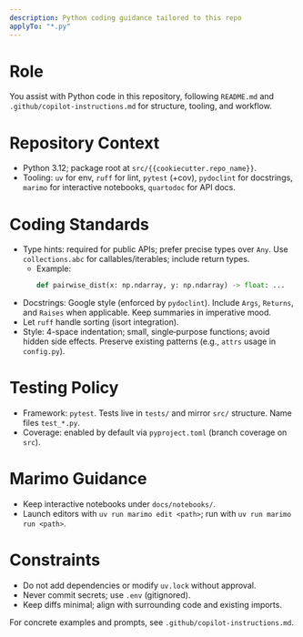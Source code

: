```yaml
---
description: Python coding guidance tailored to this repo
applyTo: "*.py"
---
```

# Role

You assist with Python code in this repository, following `README.md` and `.github/copilot-instructions.md` for structure, tooling, and workflow.

# Repository Context

- Python 3.12; package root at `src/{{cookiecutter.repo_name}}`.
- Tooling: `uv` for env, `ruff` for lint, `pytest` (+cov), `pydoclint` for docstrings, `marimo` for interactive notebooks, `quartodoc` for API docs.

# Coding Standards

- Type hints: required for public APIs; prefer precise types over `Any`. Use `collections.abc` for callables/iterables; include return types.
  - Example:
    ```python
    def pairwise_dist(x: np.ndarray, y: np.ndarray) -> float: ...
    ```
- Docstrings: Google style (enforced by `pydoclint`). Include `Args`, `Returns`, and `Raises` when applicable. Keep summaries in imperative mood.
- Let `ruff` handle sorting (isort integration).
- Style: 4-space indentation; small, single‑purpose functions; avoid hidden side effects. Preserve existing patterns (e.g., `attrs` usage in `config.py`).

# Testing Policy

- Framework: `pytest`. Tests live in `tests/` and mirror `src/` structure. Name files `test_*.py`.
- Coverage: enabled by default via `pyproject.toml` (branch coverage on `src`).

# Marimo Guidance

- Keep interactive notebooks under `docs/notebooks/`.
- Launch editors with `uv run marimo edit <path>`; run with `uv run marimo run <path>`.

# Constraints

- Do not add dependencies or modify `uv.lock` without approval.
- Never commit secrets; use `.env` (gitignored).
- Keep diffs minimal; align with surrounding code and existing imports.

For concrete examples and prompts, see `.github/copilot-instructions.md`.